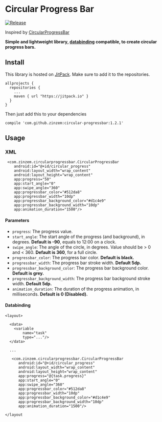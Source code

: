 # Circular Progress Bar
[![Release](https://jitpack.io/v/zinzem/circular-progressbar.svg)](https://jitpack.io/#zinzem/circular-progressbar)

Inspired by [CircularProgressBar](https://github.com/lopspower/CircularProgressBar)

**Simple and lightweight library, [databinding](https://developer.android.com/topic/libraries/data-binding/index.html) compatible, to create circular progress bars.**

## Install
This library is hosted on [JitPack](https://jitpack.io/). Make sure to add it to the repositories.
```
allprojects {
  repositories {
    ...
    maven { url "https://jitpack.io" }
  }
}
```
Then just add this to your dependencies
```
compile 'com.github.zinzem:circular-progressbar:1.2.1'
```

## Usage
### XML
```
 <com.zinzem.circularprogressbar.CircularProgressBar
    android:id="@+id/circular_progress"
    android:layout_width="wrap_content"
    android:layout_height="wrap_content"
    app:progress="50"
    app:start_angle="0"
    app:swipe_angle="360"
    app:progressbar_color="#512da8"
    app:progressbar_width="10dp"
    app:progressbar_background_color="#d1c4e9"
    app:progressbar_background_width="10dp"
    app:animation_duration="1500"/>
```

#### Parameters
- `progress`: The progress value.
- `start_angle`: The start angle of the progress (and background), in degrees. **Default is -90**, equals to 12:00 on a clock.
- `swipe_angle`: The angle of the circle, in degrees. Value should be > 0 and < 360. **Default is 360**, for a full circle.
- `progressbar_color`: The progress bar color. **Default is black.**
- `progressbar_width`: The progress bar stroke width.  **Default 5dp.**
- `progressbar_background_color`: The progress bar background color. **Default is grey.**
- `progressbar_background_width`: The progress bar background stroke width. **Default 5dp.**
- `animation_duration`: The duration of the progress animation, in milliseconds. **Default is 0 (Disabled).**

#### Databinding

```
<layout>

  <data>
    <variable
        name="task"
        type="..."/>
  </data>
  
  ...

   <com.zinzem.circularprogressbar.CircularProgressBar
      android:id="@+id/circular_progress"
      android:layout_width="wrap_content"
      android:layout_height="wrap_content"
      app:progress="@{task.progress}"
      app:start_angle="0"
      app:swipe_angle="360"
      app:progressbar_color="#512da8"
      app:progressbar_width="10dp"
      app:progressbar_background_color="#d1c4e9"
      app:progressbar_background_width="10dp"
      app:animation_duration="1500"/>
    
</layout
```
